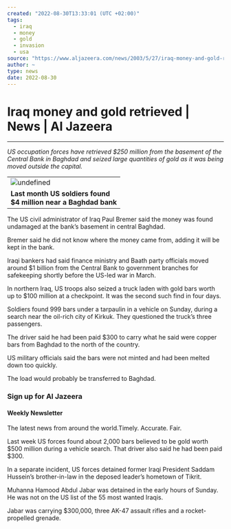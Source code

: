 ```yaml
---
created: "2022-08-30T13:33:01 (UTC +02:00)"
tags:
  - iraq
  - money
  - gold
  - invasion
  - usa
source: "https://www.aljazeera.com/news/2003/5/27/iraq-money-and-gold-retrieved"
author: ~
type: news
date: 2022-08-30
---
```


# Iraq money and gold retrieved | News | Al Jazeera

---

*US occupation forces have retrieved $250 million from the basement of the Central Bank in Baghdad and seized large quantities of gold as it was being moved outside the capital.* 

<table><tbody><tr><td><img src="https://www.aljazeera.com/wp-content/uploads/2003/05/16613moneymain.jpeg" alt="undefined" loading="lazy"></td></tr><tr><td><strong>Last month US soldiers found<br>$4 million near a Baghdad bank</strong></td></tr></tbody></table>

The US civil administrator of Iraq Paul Bremer said the money was found undamaged at the bank’s basement in central Baghdad.

Bremer said he did not know where the money came from, adding it will be kept in the bank.

Iraqi bankers had said finance ministry and Baath party officials moved around $1 billion from the Central Bank to government branches for safekeeping shortly before the US-led war in March.

In northern Iraq, US troops also seized a truck laden with gold bars worth up to $100 million at a checkpoint. It was the second such find in four days.

Soldiers found 999 bars under a tarpaulin in a vehicle on Sunday, during a search near the oil-rich city of Kirkuk. They questioned the truck’s three passengers.

The driver said he had been paid $300 to carry what he said were copper bars from Baghdad to the north of the country.

US military officials said the bars were not minted and had been melted down too quickly.

The load would probably be transferred to Baghdad.

### Sign up for Al Jazeera

#### Weekly Newsletter

The latest news from around the world.Timely. Accurate. Fair.

Last week US forces found about 2,000 bars believed to be gold worth $500 million during a vehicle search. That driver also said he had been paid $300.

In a separate incident, US forces detained former Iraqi President Saddam Hussein’s brother-in-law in the deposed leader’s hometown of Tikrit.

Muhanna Hamood Abdul Jabar was detained in the early hours of Sunday. He was not on the US list of the 55 most wanted Iraqis.

Jabar was carrying $300,000, three AK-47 assault rifles and a rocket-propelled grenade.
